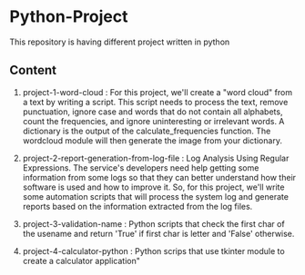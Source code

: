 # Python-Project
This repository is having different project written in python

## Content

1. project-1-word-cloud : For this project, we'll create a "word cloud" from a text by writing a script. This script needs to process the text, remove punctuation, ignore case and words that do not contain all alphabets, count the frequencies, and ignore uninteresting or irrelevant words. A dictionary is the output of the calculate_frequencies function. The wordcloud module will then generate the image from your dictionary.

2. project-2-report-generation-from-log-file : Log Analysis Using Regular Expressions. The service's developers need help getting some information from some logs so that they can better understand how their software is used and how to improve it. So, for this project, we'll write some automation scripts that will process the system log and generate reports based on the information extracted from the log files.

3. project-3-validation-name : Python scripts that check the first char of the usename and return 'True' if first char is letter and 'False' otherwise.

4. project-4-calculator-python : Python scrips that use tkinter module to create a calculator application"
